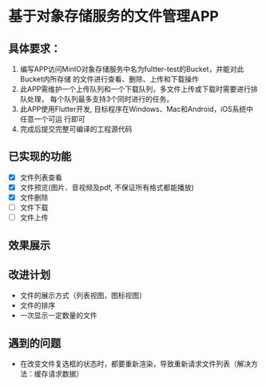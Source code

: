 # 基于对象存储服务的文件管理APP

## 具体要求：
1. 编写APP访问MinIO对象存储服务中名为fultter-test的Bucket，并能对此Bucket内所存储
的文件进行查看、删除、上传和下载操作
2. 此APP需维护一个上传队列和一个下载队列，多文件上传或下载时需要进行排队处理，
每个队列最多支持3个同时进行的任务。
3. 此APP使用Flutter开发, 目标程序在Windows、Mac和Android，iOS系统中任意一个可运
行即可
4. 完成后提交完整可编译的工程源代码

## 已实现的功能
- [x] 文件列表查看 
- [x] 文件预览(图片、音视频及pdf, 不保证所有格式都能播放) 
- [x] 文件删除 
- [ ] 文件下载 
- [ ] 文件上传 

## 效果展示


## 改进计划
- 文件的展示方式（列表视图，图标视图）
- 文件的排序
- 一次显示一定数量的文件

## 遇到的问题
- 在改变文件复选框的状态时，都要重新渲染，导致重新请求文件列表（解决方法：缓存请求数据）